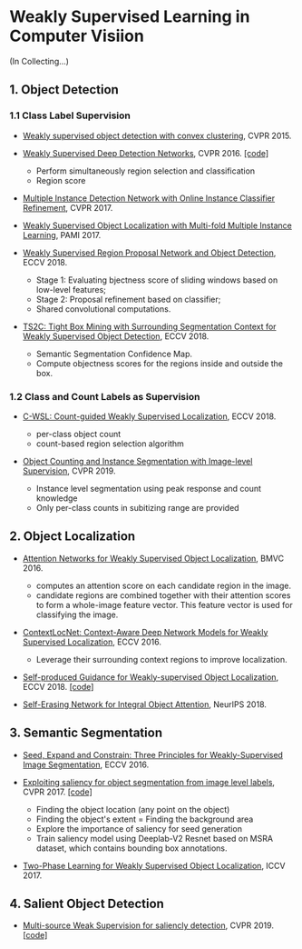 # Weakly Supervised Learning in Computer Visiion 
  (In Collecting...)

## 1. Object Detection
### 1.1 Class Label Supervision

* [Weakly supervised object detection with convex clustering](https://www.cv-foundation.org/openaccess/content_cvpr_2015/papers/Bilen_Weakly_Supervised_Object_2015_CVPR_paper.pdf), CVPR 2015.

* [Weakly Supervised Deep Detection Networks](http://homepages.inf.ed.ac.uk/hbilen/assets/pdf/Bilen16.pdf), CVPR 2016. [[code]](https://github.com/hbilen/WSDDN)
  * Perform simultaneously region selection and classification
  * Region score 

* [Multiple Instance Detection Network with Online Instance Classifier Refinement](https://arxiv.org/pdf/1704.00138.pdf), CVPR 2017.

* [Weakly Supervised Object Localization with Multi-fold Multiple Instance Learning](https://arxiv.org/pdf/1503.00949.pdf), PAMI 2017. 

* [Weakly Supervised Region Proposal Network and Object Detection](http://pengtang.xyz/publications/0640.pdf), ECCV 2018.  
  * Stage 1: Evaluating bjectness score of sliding windows based on low-level features;  
  * Stage 2: Proposal refinement based on classifier;   
  * Shared convolutional computations.

* [TS2C: Tight Box Mining with Surrounding Segmentation Context for Weakly Supervised Object Detection](), ECCV 2018.
  * Semantic Segmentation Confidence Map.
  * Compute objectness scores for the regions inside and outside the box.
  

### 1.2 Class and Count Labels as Supervision

* [C-WSL: Count-guided Weakly Supervised Localization](http://openaccess.thecvf.com/content_ECCV_2018/papers/Mingfei_Gao_C-WSL_Count-guided_Weakly_ECCV_2018_paper.pdf), ECCV 2018.
  * per-class object count
  * count-based region selection algorithm

* [Object Counting and Instance Segmentation with Image-level Supervision](https://arxiv.org/pdf/1903.02494.pdf), CVPR 2019.
  * Instance level segmentation using peak response and count knowledge
  * Only per-class counts in subitizing range are provided
  

## 2. Object Localization

* [Attention Networks for Weakly Supervised Object Localization](http://www.cs.umanitoba.ca/~ywang/papers/bmvc16_attention.pdf), BMVC 2016.
  * computes an attention score on each candidate region in the image.
  * candidate regions are combined together with their attention scores to form a whole-image feature vector. This feature vector is     used for classifying the image.

* [ContextLocNet: Context-Aware Deep Network Models for Weakly Supervised Localization](https://link.springer.com/content/pdf/10.1007%2F978-3-319-46454-1_22.pdf), ECCV 2016.
  * Leverage their surrounding context regions to improve localization.

* [Self-produced Guidance for Weakly-supervised Object Localization](http://openaccess.thecvf.com/content_ECCV_2018/papers/Xiaolin_Zhang_Self-produced_Guidance_for_ECCV_2018_paper.pdf), ECCV 2018. [[code]](https://github.com/xiaomengyc/SPG)

* [Self-Erasing Network for Integral Object Attention](https://arxiv.org/abs/1810.09821), NeurIPS 2018.
  

## 3. Semantic Segmentation

* [Seed, Expand and Constrain: Three Principles for Weakly-Supervised Image Segmentation](https://arxiv.org/pdf/1603.06098.pdf), ECCV 2016.

* [Exploiting saliency for object segmentation from image level labels](https://arxiv.org/pdf/1701.08261.pdf), CVPR 2017. [[code]](https://github.com/coallaoh/GuidedLabelling)
  * Finding the object location (any point on the object)
  * Finding the object's extent = Finding the background area
  * Explore the importance of saliency for seed generation
  * Train saliency model using Deeplab-V2 Resnet based on MSRA dataset, which contains bounding box annotations.

* [Two-Phase Learning for Weakly Supervised Object Localization](https://arxiv.org/pdf/1708.02108.pdf), ICCV 2017.

## 4. Salient Object Detection

* [Multi-source Weak Supervision for saliencly detection](https://128.84.21.199/abs/1904.00566), CVPR 2019. [[code]](https://github.com/zengxianyu/mws)


